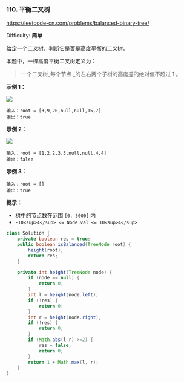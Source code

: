 ### 110. 平衡二叉树

https://leetcode-cn.com/problems/balanced-binary-tree/

Difficulty: **简单**


给定一个二叉树，判断它是否是高度平衡的二叉树。

本题中，一棵高度平衡二叉树定义为：

> 一个二叉树_每个节点 _的左右两个子树的高度差的绝对值不超过 1 。

**示例 1：**

![](https://assets.leetcode.com/uploads/2020/10/06/balance_1.jpg)

```
输入：root = [3,9,20,null,null,15,7]
输出：true
```

**示例 2：**

![](https://assets.leetcode.com/uploads/2020/10/06/balance_2.jpg)

```
输入：root = [1,2,2,3,3,null,null,4,4]
输出：false
```

**示例 3：**

```
输入：root = []
输出：true
```

**提示：**

*   树中的节点数在范围 `[0, 5000]` 内
*   `-10<sup>4</sup> <= Node.val <= 10<sup>4</sup>`


```java
class Solution {
    private boolean res = true;
    public boolean isBalanced(TreeNode root) {
        height(root);
        return res;
    }

    private int height(TreeNode node) {
        if (node == null) {
            return 0;
        }
        int l = height(node.left);
        if (!res) {
            return 0;
        }
        int r = height(node.right);
        if (!res) {
            return 0;
        }
        if (Math.abs(l-r) >=2) {
            res = false;
            return 0;
        }
        return 1 + Math.max(l, r);
    }
}
```